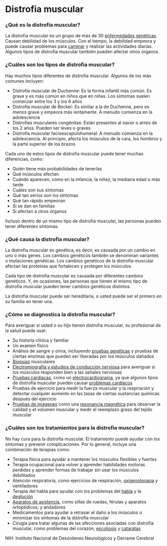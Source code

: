 Distrofia muscular
==================


### ¿Qué es la distrofia muscular?


La distrofia muscular es un grupo de más de 30 [enfermedades genéticas](https://medlineplus.gov/spanish/geneticdisorders.html). Causan debilidad de los músculos. Con el tiempo, la debilidad empeora y puede causar problemas para [caminar](https://medlineplus.gov/spanish/walkingproblems.html) y realizar las actividades diarias. Algunos tipos de distrofia muscular también pueden afectar otros órganos.


### ¿Cuáles son los tipos de distrofia muscular?


Hay muchos tipos diferentes de distrofia muscular. Algunos de los más comunes incluyen:


* Distrofia muscular de Duchenne: Es la forma infantil más común. Es grave y es más común en niños que en niñas. Los síntomas suelen comenzar entre los 3 y los 6 años
* Distrofia muscular de Becker: Es similar a la de Duchenne, pero es menos grave y empeora más lentamente. A menudo comienza en la adolescencia
* Distrofias musculares congénitas: Están presentes al nacer o antes de los 2 años. Pueden ser leves o graves
* Distrofia muscular facioescapulohumeral: A menudo comienza en la adolescencia. Al principio, afecta los músculos de la cara, los hombros y la parte superior de los brazos


Cada uno de estos tipos de distrofia muscular puede tener muchas diferencias, como:


* Quién tiene más probabilidades de tenerlas
* Qué músculos afectan
* Cuándo aparecen, como en la infancia, la niñez, la mediana edad o más tarde
* Cuáles son sus síntomas
* Qué tan serios son los síntomas
* Qué tan rápido empeoran
* Si se dan en familias
* Si afectan a otros órganos


Incluso dentro de un mismo tipo de distrofia muscular, las personas pueden tener diferentes síntomas.


### ¿Qué causa la distrofia muscular?


La distrofia muscular es genética, es decir, es causada por un cambio en uno o más genes. Los cambios genéticos también se denominan variantes o mutaciones genéticas. Los cambios genéticos de la distrofia muscular afectan las proteínas que fortalecen y protegen los músculos.


Cada tipo de distrofia muscular es causada por diferentes cambios genéticos. Y, en ocasiones, las personas que tienen el mismo tipo de distrofia muscular pueden tener cambios genéticos distintos.


La distrofia muscular puede ser hereditaria, o usted puede ser el primero en su familia en tener una.


### ¿Cómo se diagnostica la distrofia muscular?


Para averiguar si usted o su hijo tienen distrofia muscular, su profesional de la salud puede usar:


* Su historia clínica y familiar
* Un examen físico
* Análisis de sangre y orina, incluyendo [pruebas genéticas](https://medlineplus.gov/spanish/genetictesting.html) y pruebas de ciertas enzimas que pueden ser liberadas por los músculos dañados
* [Biopsias](https://medlineplus.gov/spanish/biopsy.html) musculares
* [Electromiografía y estudios de conducción nerviosa](https://medlineplus.gov/spanish/pruebas-de-laboratorio/electromiografia-y-estudios-de-conduccion-nerviosa/) para averiguar si los músculos responden bien a las señales nerviosas
* [Pruebas cardíacas](https://medlineplus.gov/spanish/hearthealthtests.html), como un [electrocardiograma](https://medlineplus.gov/spanish/pruebas-de-laboratorio/electrocardiograma/), ya que algunos tipos de distrofia muscular pueden causar [problemas cardíacos](https://medlineplus.gov/spanish/heartdiseases.html)
* Pruebas de ejercicio para medir la fuerza muscular y la respiración y detectar cualquier aumento en las tasas de ciertas sustancias químicas después del ejercicio
* [Pruebas de imágenes](https://medlineplus.gov/spanish/diagnosticimaging.html) como una [resonancia magnética](https://medlineplus.gov/spanish/mriscans.html) para observar la calidad y el volumen muscular y medir el reemplazo graso del tejido muscular


### ¿Cuáles son los tratamientos para la distrofia muscular?


No hay cura para la distrofia muscular. El tratamiento puede ayudar con los síntomas y prevenir complicaciones. Por lo general, incluye una combinación de terapias como:


* Terapia física para ayudar a mantener los músculos flexibles y fuertes
* Terapia ocupacional para volver a aprender habilidades motoras perdidas y aprender formas de trabajar sin usar los músculos debilitados
* Atención respiratoria, como ejercicios de respiración, [oxigenoterapia](https://medlineplus.gov/spanish/oxygentherapy.html) y ventiladores
* Terapia del habla para ayudar con los problemas del [habla](https://medlineplus.gov/spanish/speechandcommunicationdisorders.html) y la [deglución](https://medlineplus.gov/spanish/swallowingdisorders.html)
* [Aparatos de asistencia](https://medlineplus.gov/spanish/assistivedevices.html), como sillas de ruedas, férulas y aparatos ortopédicos; y andadores
* Medicamentos para ayudar a retrasar el daño a los músculos o minimizar los síntomas de la distrofia muscular
* Cirugía para tratar algunas de las afecciones asociadas con distrofia muscular, como problemas del corazón, [escoliosis](https://medlineplus.gov/spanish/scoliosis.html) y [cataratas](https://medlineplus.gov/spanish/cataract.html)


NIH: Instituto Nacional de Desórdenes Neurológicos y Derrame Cerebral


